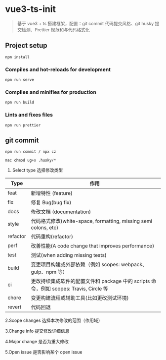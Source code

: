 # vue3-ts-init

> 基于 vue3 + ts 搭建框架，配置：git commit 代码提交风格、git husky 提交检测、Prettier 规范和与代码格式化

## Project setup

```
npm install
```

### Compiles and hot-reloads for development

```
npm run serve
```

### Compiles and minifies for production

```
npm run build
```

### Lints and fixes files

```
npm run prettier
```

## git commit

```
npm run commit / npx cz 

mac chmod ug+x .husky/*

```

1. Select type 选择修改类型

| Type     | 作用                                                                                   |
| -------- | -------------------------------------------------------------------------------------- |
| feat     | 新增特性 (feature)                                                                     |
| fix      | 修复 Bug(bug fix)                                                                      |
| docs     | 修改文档 (documentation)                                                               |
| style    | 代码格式修改(white-space, formatting, missing semi colons, etc)                        |
| refactor | 代码重构(refactor)                                                                     |
| perf     | 改善性能(A code change that improves performance)                                      |
| test     | 测试(when adding missing tests)                                                        |
| build    | 变更项目构建或外部依赖（例如 scopes: webpack、gulp、npm 等）                           |
| ci       | 更改持续集成软件的配置文件和 package 中的 scripts 命令，例如 scopes: Travis, Circle 等 |
| chore    | 变更构建流程或辅助工具(比如更改测试环境)                                               |
| revert   | 代码回退                                                                               |

2.Scope changes 选择本次修改的范围（作用域）

3.Change info 提交修改详细信息

4.Major change 是否为重大修改

5.Open issue 是否影响某个 open issue
